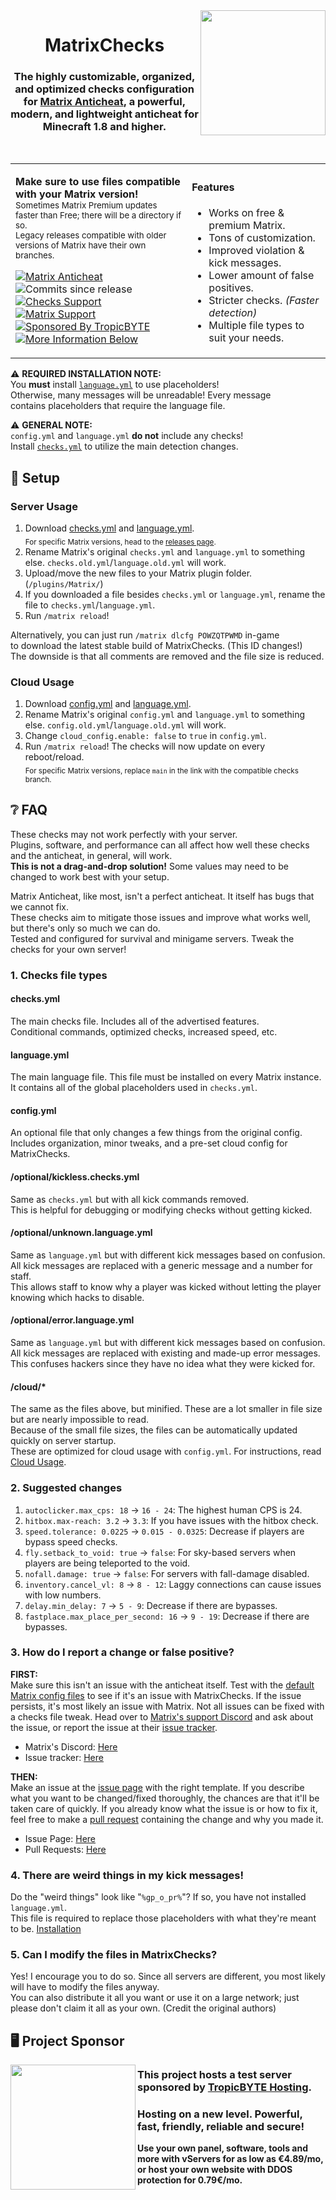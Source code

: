 <img src="https://repository-images.githubusercontent.com/282035636/2f414480-2e50-11eb-838b-ef0822e416bb" width="200px" align="right">
<div align="center">

# MatrixChecks
### The highly customizable, organized, and optimized checks configuration for [Matrix Anticheat](https://www.mc-market.org/resources/13999), a powerful, modern, and lightweight anticheat for Minecraft 1.8 and higher.
<br/>
</div>

<table align="center">
<tr>
<td>

**Make sure to use files compatible with your Matrix version!**  
<sub>
  Sometimes Matrix Premium updates faster than Free; there will be a directory if so.  
  Legacy releases compatible with older versions of Matrix have their own branches.
</sub>

[![Matrix Anticheat](https://img.shields.io/badge/Plugin-Matrix%20Anticheat-%237009ac?style=flat-square)](https://www.mc-market.org/resources/13999) ![Commits since release](https://img.shields.io/github/commits-since/Encode42/MatrixChecks/latest/main?label=Commits%20since%20release&style=flat-square)  
[![Checks Support](https://img.shields.io/discord/707330384328654869?color=7289DA&label=Checks%20Support&style=flat-square)](https://discord.gg/rjSkFyj) [![Matrix Support](https://img.shields.io/discord/392904793758367745?color=7289DA&label=Matrix%20Support&style=flat-square)](https://discord.gg/rGhYma6)  
[![Sponsored By TropicBYTE](https://img.shields.io/badge/Sponsored%20By-TropicBYTE-53b8dd?style=flat-square)](https://www.tropicbyte.net)[![More Information Below](https://img.shields.io/badge/More%20Information%20Below-0b6898?style=flat-square)](https://github.com/Encode42/MatrixChecks/blob/tropicbyte/README.md#%EF%B8%8F-project-sponsor)
</td>
<td>

#### Features
- Works on free & premium Matrix.
- Tons of customization.
- Improved violation & kick messages.
- Lower amount of false positives.
- Stricter checks. *(Faster detection)*
- Multiple file types to suit your needs.
</td>
</tr>
</table>

⚠ **REQUIRED INSTALLATION NOTE:**  
You **must** install [`language.yml`](https://raw.githubusercontent.com/Encode42/MatrixChecks/main/language.yml) to use placeholders!  
Otherwise, many messages will be unreadable! Every message  
contains placeholders that require the language file.

⚠ **GENERAL NOTE:**  
`config.yml` and `language.yml` **do not** include any checks!  
Install [`checks.yml`](https://raw.githubusercontent.com/Encode42/MatrixChecks/main/checks.yml) to utilize the main detection changes.

## 🔧 Setup
### Server Usage
1. Download [checks.yml](https://raw.githubusercontent.com/Encode42/MatrixChecks/main/checks.yml) and [language.yml](https://raw.githubusercontent.com/Encode42/MatrixChecks/main/language.yml).  
<sub>For specific Matrix versions, head to the [releases page](https://github.com/Encode42/MatrixChecks/releases).</sub>
2. Rename Matrix's original `checks.yml` and `language.yml` to something else. `checks.old.yml`/`language.old.yml` will work.
3. Upload/move the new files to your Matrix plugin folder. (`/plugins/Matrix/`)
4. If you downloaded a file besides `checks.yml` or `language.yml`, rename the file to `checks.yml`/`language.yml`.
5. Run `/matrix reload`!

Alternatively, you can just run `/matrix dlcfg POWZQTPWMD` in-game  
to download the latest stable build of MatrixChecks. (This ID changes!)  
The downside is that all comments are removed and the file size is reduced.

### Cloud Usage
1. Download [config.yml](https://raw.githubusercontent.com/Encode42/MatrixChecks/main/config.yml) and [language.yml](https://raw.githubusercontent.com/Encode42/MatrixChecks/main/language.yml).  
2. Rename Matrix's original `config.yml` and `language.yml` to something else. `config.old.yml`/`language.old.yml` will work.
3. Change `cloud_config.enable: false` to `true` in `config.yml`.
4. Run `/matrix reload`! The checks will now update on every reboot/reload.  
<sub>For specific Matrix versions, replace `main` in the link with the compatible checks branch.</sub>

## ❔ FAQ
These checks may not work perfectly with your server.  
Plugins, software, and performance can all affect how well these checks and the anticheat, in general, will work.  
**This is not a drag-and-drop solution!** Some values may need to be changed to work best with your setup.

Matrix Anticheat, like most, isn't a perfect anticheat. It itself has bugs that we cannot fix.  
These checks aim to mitigate those issues and improve what works well, but there's only so much we can do.  
Tested and configured for survival and minigame servers. Tweak the checks for your own server!

### 1. Checks file types
#### checks.yml
The main checks file. Includes all of the advertised features.  
Conditional commands, optimized checks, increased speed, etc.

#### language.yml
The main language file. This file must be installed on every Matrix instance.  
It contains all of the global placeholders used in `checks.yml`.

#### config.yml
An optional file that only changes a few things from the original config.  
Includes organization, minor tweaks, and a pre-set cloud config for MatrixChecks.

#### /optional/kickless.checks.yml
Same as `checks.yml` but with all kick commands removed.  
This is helpful for debugging or modifying checks without getting kicked.

#### /optional/unknown.language.yml
Same as `language.yml` but with different kick messages based on confusion.  
All kick messages are replaced with a generic message and a number for staff.  
This allows staff to know why a player was kicked without letting the player knowing which hacks to disable.

#### /optional/error.language.yml
Same as `language.yml` but with different kick messages based on confusion.  
All kick messages are replaced with existing and made-up error messages.
This confuses hackers since they have no idea what they were kicked for.

#### /cloud/*
The same as the files above, but minified. These are a lot smaller in file size but are nearly impossible to read.  
Because of the small file sizes, the files can be automatically updated quickly on server startup.  
These are optimized for cloud usage with `config.yml`. For instructions, read [Cloud Usage](https://github.com/Encode42/MatrixChecks#cloud-usage).

### 2. Suggested changes
1. `autoclicker.max_cps: 18` → `16 - 24`: The highest human CPS is 24.
2. `hitbox.max-reach: 3.2` → `3.3`: If you have issues with the hitbox check.
3. `speed.tolerance: 0.0225` → `0.015 - 0.0325`: Decrease if players are bypass speed checks.
4. `fly.setback_to_void: true` → `false`: For sky-based servers when players are being teleported to the void.
5. `nofall.damage: true` → `false`: For servers with fall-damage disabled.
6. `inventory.cancel_vl: 8` → `8 - 12`: Laggy connections can cause issues with low numbers.
7. `delay.min_delay: 7` → `5 - 9`: Decrease if there are bypasses.
8. `fastplace.max_place_per_second: 16` → `9 - 19`: Decrease if there are bypasses.

### 3. How do I report a change or false positive?
**FIRST:**  
Make sure this isn't an issue with the anticheat itself. Test with the [default Matrix config files](https://github.com/jiangdashao/Matrix-Issues) to see if it's an issue with MatrixChecks. If the issue persists, it's most likely an issue with Matrix. Not all issues can be fixed with a checks file tweak. Head over to [Matrix's support Discord](https://discord.gg/wjheaRj) and ask about the issue, or report the issue at their [issue tracker](https://github.com/jiangdashao/Matrix-Issues/issues).  
- Matrix's Discord: [Here](https://discord.gg/wjheaRj)  
- Issue tracker: [Here](https://github.com/jiangdashao/Matrix-Issues/issues)

**THEN:**  
Make an issue at the [issue page](https://github.com/Encode42/MatrixChecks/issues) with the right template. If you describe what you want to be changed/fixed thoroughly, the chances are that it'll be taken care of quickly. If you already know what the issue is or how to fix it, feel free to make a [pull request](https://github.com/Encode42/MatrixChecks/pulls) containing the change and why you made it.  
- Issue Page: [Here](https://github.com/Encode42/MatrixChecks/issues)  
- Pull Requests: [Here](https://github.com/Encode42/MatrixChecks/pulls)

### 4. There are weird things in my kick messages!
Do the "weird things" look like "`%gp_o_pr%`"? If so, you have not installed `language.yml`.  
This file is required to replace those placeholders with what they're meant to be. [Installation](https://github.com/Encode42/MatrixChecks#server-usage)

### 5. Can I modify the files in MatrixChecks?
Yes! I encourage you to do so. Since all servers are different, you most likely will have to modify the files anyway.  
You can also distribute it all you want or use it on a large network; just please don't claim it all as your own. (Credit the original authors)

## 🖥️ Project Sponsor
<img src="https://www.tropicbyte.net/assets/images/logo/logo.gif" width="200px" align="left">

### This project hosts a test server sponsored by [TropicBYTE Hosting](https://www.tropicbyte.net).
### Hosting on a new level. Powerful, fast, friendly, reliable and secure!
**Use your own panel, software, tools and more with vServers for as low as €4.89/mo,**  
**or host your own website with DDOS protection for 0.79€/mo.**
